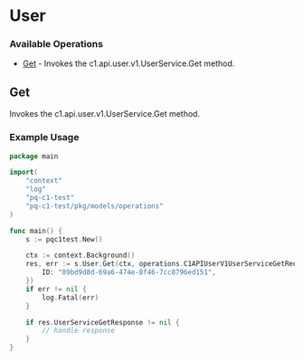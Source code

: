 # User

### Available Operations

* [Get](#get) - Invokes the c1.api.user.v1.UserService.Get method.

## Get

Invokes the c1.api.user.v1.UserService.Get method.

### Example Usage

```go
package main

import(
	"context"
	"log"
	"pq-c1-test"
	"pq-c1-test/pkg/models/operations"
)

func main() {
    s := pqc1test.New()

    ctx := context.Background()
    res, err := s.User.Get(ctx, operations.C1APIUserV1UserServiceGetRequest{
        ID: "89bd9d8d-69a6-474e-8f46-7cc8796ed151",
    })
    if err != nil {
        log.Fatal(err)
    }

    if res.UserServiceGetResponse != nil {
        // handle response
    }
}
```
